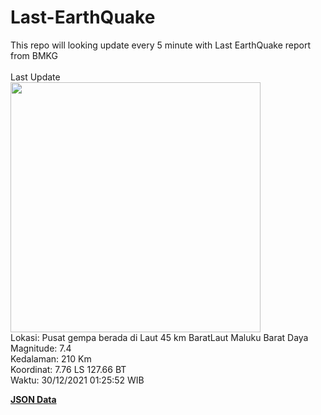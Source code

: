 # Last-EarthQuake
This repo will looking update every 5 minute with Last EarthQuake report from BMKG
<br>
<br>
Last Update
<br>
<img src="https://ews.bmkg.go.id/TEWS/data/20211230012552.mmi.jpg" width="400"/>
<br>
Lokasi: Pusat gempa berada di Laut 45 km BaratLaut Maluku Barat Daya <br>
Magnitude: 7.4 <br>
Kedalaman: 210 Km <br>
Koordinat: 7.76 LS 127.66 BT <br>
Waktu: 30/12/2021 01:25:52 WIB <br>

<a href="./data/data.json">**JSON Data**</a>
